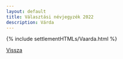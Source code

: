 ```yaml
---
layout: default
title: Választási névjegyzék 2022
description: Várda
---
```


{% include settlementHTMLs/Vaarda.html %}

[Vissza](../)